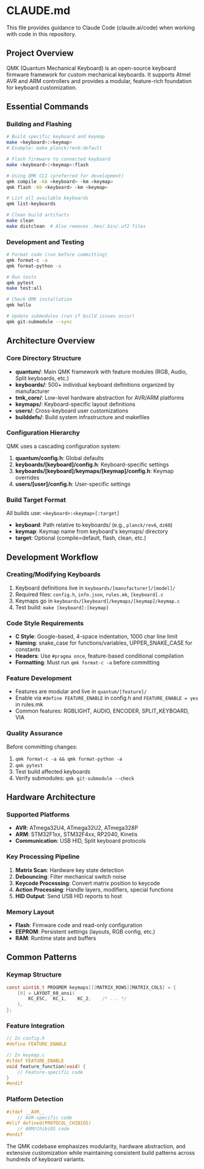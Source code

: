 # CLAUDE.md

This file provides guidance to Claude Code (claude.ai/code) when working with code in this repository.

## Project Overview

QMK (Quantum Mechanical Keyboard) is an open-source keyboard firmware framework for custom mechanical keyboards. It supports Atmel AVR and ARM controllers and provides a modular, feature-rich foundation for keyboard customization.

## Essential Commands

### Building and Flashing
```bash
# Build specific keyboard and keymap
make <keyboard>:<keymap>
# Example: make planck/rev6:default

# Flash firmware to connected keyboard
make <keyboard>:<keymap>:flash

# Using QMK CLI (preferred for development)
qmk compile -kb <keyboard> -km <keymap>
qmk flash -kb <keyboard> -km <keymap>

# List all available keyboards
qmk list-keyboards

# Clean build artifacts
make clean
make distclean  # Also removes .hex/.bin/.uf2 files
```

### Development and Testing
```bash
# Format code (run before committing)
qmk format-c -a
qmk format-python -a

# Run tests
qmk pytest
make test:all

# Check QMK installation
qmk hello

# Update submodules (run if build issues occur)
qmk git-submodule --sync
```

## Architecture Overview

### Core Directory Structure
- **quantum/**: Main QMK framework with feature modules (RGB, Audio, Split keyboards, etc.)
- **keyboards/**: 500+ individual keyboard definitions organized by manufacturer
- **tmk_core/**: Low-level hardware abstraction for AVR/ARM platforms
- **keymaps/**: Keyboard-specific layout definitions
- **users/**: Cross-keyboard user customizations
- **builddefs/**: Build system infrastructure and makefiles

### Configuration Hierarchy
QMK uses a cascading configuration system:
1. **quantum/config.h**: Global defaults
2. **keyboards/[keyboard]/config.h**: Keyboard-specific settings
3. **keyboards/[keyboard]/keymaps/[keymap]/config.h**: Keymap overrides
4. **users/[user]/config.h**: User-specific settings

### Build Target Format
All builds use: `<keyboard>:<keymap>[:target]`
- **keyboard**: Path relative to keyboards/ (e.g., `planck/rev6`, `dz60`)
- **keymap**: Keymap name from keyboard's keymaps/ directory
- **target**: Optional (compile=default, flash, clean, etc.)

## Development Workflow

### Creating/Modifying Keyboards
1. Keyboard definitions live in `keyboards/[manufacturer]/[model]/`
2. Required files: `config.h`, `info.json`, `rules.mk`, `[keyboard].c`
3. Keymaps go in `keyboards/[keyboard]/keymaps/[keymap]/keymap.c`
4. Test build: `make [keyboard]:[keymap]`

### Code Style Requirements
- **C Style**: Google-based, 4-space indentation, 1000 char line limit
- **Naming**: snake_case for functions/variables, UPPER_SNAKE_CASE for constants
- **Headers**: Use `#pragma once`, feature-based conditional compilation
- **Formatting**: Must run `qmk format-c -a` before committing

### Feature Development
- Features are modular and live in `quantum/[feature]/`
- Enable via `#define FEATURE_ENABLE` in config.h and `FEATURE_ENABLE = yes` in rules.mk
- Common features: RGBLIGHT, AUDIO, ENCODER, SPLIT_KEYBOARD, VIA

### Quality Assurance
Before committing changes:
1. `qmk format-c -a && qmk format-python -a`
2. `qmk pytest`
3. Test build affected keyboards
4. Verify submodules: `qmk git-submodule --check`

## Hardware Architecture

### Supported Platforms
- **AVR**: ATmega32U4, ATmega32U2, ATmega328P
- **ARM**: STM32F1xx, STM32F4xx, RP2040, Kinetis
- **Communication**: USB HID, Split keyboard protocols

### Key Processing Pipeline
1. **Matrix Scan**: Hardware key state detection
2. **Debouncing**: Filter mechanical switch noise
3. **Keycode Processing**: Convert matrix position to keycode
4. **Action Processing**: Handle layers, modifiers, special functions
5. **HID Output**: Send USB HID reports to host

### Memory Layout
- **Flash**: Firmware code and read-only configuration
- **EEPROM**: Persistent settings (layouts, RGB config, etc.)
- **RAM**: Runtime state and buffers

## Common Patterns

### Keymap Structure
```c
const uint16_t PROGMEM keymaps[][MATRIX_ROWS][MATRIX_COLS] = {
    [0] = LAYOUT_60_ansi(
        KC_ESC,  KC_1,    KC_2,    /* ... */
    ),
};
```

### Feature Integration
```c
// In config.h
#define FEATURE_ENABLE

// In keymap.c
#ifdef FEATURE_ENABLE
void feature_function(void) {
    // Feature-specific code
}
#endif
```

### Platform Detection
```c
#ifdef __AVR__
    // AVR-specific code
#elif defined(PROTOCOL_CHIBIOS)
    // ARM/ChibiOS code
#endif
```

The QMK codebase emphasizes modularity, hardware abstraction, and extensive customization while maintaining consistent build patterns across hundreds of keyboard variants.